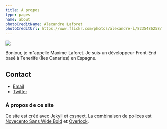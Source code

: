 ```yaml
---
title: À propos
type: pages
name: about
photoCreditName: Alexandre Laforet
photoCreditUrl: https://www.flickr.com/photos/alexandre-l/8235486258/
---
```


<img class="about-me-avatar" src="http://www.gravatar.com/avatar/1a1f15fe300ad6a9a16e5f6b034ebace?s=150">

Bonjour, je m'appelle Maxime Laforet. Je suis un développeur Front-End basé à Tenerife (Îles Canaries) en Espagne.

## Contact

- [Email](mailto:me@macx.im)
- [Twitter](http://twitter.com/?status=Salut%20!,%20@macxim%20)

### À propos de ce site

Ce site est créé avec [Jekyll](https://github.com/mojombo/jekyll) et [cssnext](http://cssnext.github.io/). La combinaison de polices est [Novecento Sans Wide Bold](https://www.myfonts.com/fonts/synthview/novecento/wide-bold/) et [Overlock](http://www.fontsquirrel.com/fonts/overlock).
